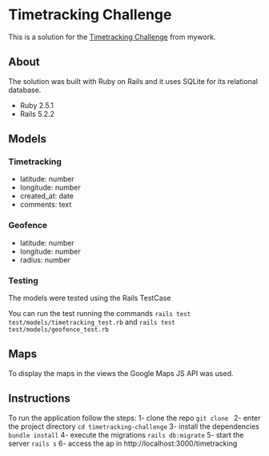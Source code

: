 # Timetracking Challenge

This is a solution for the [Timetracking Challenge](https://github.com/mywork/mywork-challenge) from mywork.

## About

The solution was built with Ruby on Rails and it uses SQLite for its relational database.
 - Ruby 2.5.1
 - Rails 5.2.2

## Models
 ### Timetracking
  - latitude: number
  - longitude: number
  - created_at: date
  - comments: text

 ### Geofence
  - latitude: number
  - longitude: number
  - radius: number

 ### Testing
 The models were tested using the Rails TestCase

 You can run the test running the commands
 ```rails test test/models/timetracking_test.rb```
 and
 ```rails test test/models/geofence_test.rb```

## Maps
To display the maps in the views the Google Maps JS API was used.

## Instructions

To run the application follow the steps:
 1- clone the repo ```git clone ```
 2- enter the project directory ```cd timetracking-challenge```
 3- install the dependencies ```bundle install```
 4- execute the migrations ```rails db:migrate```
 5- start the server ```rails s```
 6- access the ap in http://localhost:3000/timetracking
